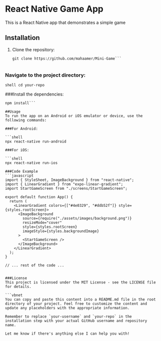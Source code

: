 
# React Native Game App

This is a React Native app that demonstrates a simple game
## Installation

1. Clone the repository:

   ```shell
   git clone https://github.com/mahaamer/Mini-Game```
   

### Navigate to the project directory:

```shell cd your-repo```

###Install the dependencies:

```shell
npm install```

##Usage
To run the app on an Android or iOS emulator or device, use the following commands:

###For Android:

```shell
npx react-native run-android

###For iOS:

```shell
npx react-native run-ios

###Code Example
```javascript
import { StyleSheet, ImageBackground } from "react-native";
import { LinearGradient } from "expo-linear-gradient";
import StartGameScreen from "./screens/StartGameScreen";

export default function App() {
  return (
    <LinearGradient colors={["#4e0329", "#ddb52f"]} style={styles.rootScreen}>
      <ImageBackground
        source={require("./assets/images/background.png")}
        resizeMode="cover"
        style={styles.rootScreen}
        imageStyle={styles.backgroundImage}
      >
        <StartGameScreen />
      </ImageBackground>
    </LinearGradient>
  );
}

// ... rest of the code ...


###License
This project is licensed under the MIT License - see the LICENSE file for details.

```vbnet
You can copy and paste this content into a README.md file in the root directory of your project. Feel free to customize the content and update any placeholders with the appropriate information.

Remember to replace `your-username` and `your-repo` in the installation step with your actual GitHub username and repository name.

Let me know if there's anything else I can help you with!

